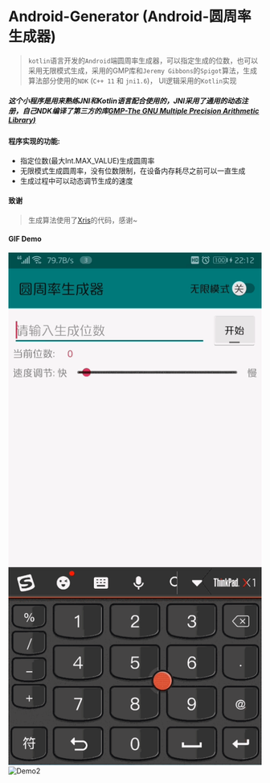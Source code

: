 # Android-Generator (Android-圆周率生成器)
> `kotlin`语言开发的`Android`端圆周率生成器，可以指定生成的位数，也可以采用无限模式生成，采用的GMP库和`Jeremy Gibbons`的`Spigot`算法，生成算法部分使用的`NDK`
(`C++ 11` 和 `jni1.6`)， UI逻辑采用的`Kotlin`实现

##### 这个小程序是用来熟练JNI和Kotlin语言配合使用的，JNI采用了通用的动态注册，自己NDK编译了第三方的库[GMP-The GNU Multiple Precision Arithmetic Library)](https://gmplib.org/)

#### 程序实现的功能:
* 指定位数(最大Int.MAX_VALUE)生成圆周率
* 无限模式生成圆周率，没有位数限制，在设备内存耗尽之前可以一直生成
* 生成过程中可以动态调节生成的速度

#### 致谢
 > 生成算法使用了[Xris](https://github.com/xr1s/pigeon)的代码，感谢~
 
#### GIF Demo

![Demo1](/demo/demo1.gif)
![Demo2](/demo/demo2.gif)
